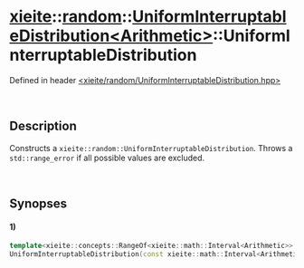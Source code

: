 # [xieite](../../xieite.md)\:\:[random](../../random.md)\:\:[UniformInterruptableDistribution\<Arithmetic\>](../UniformInterruptableDistribution.md)\:\:UniformInterruptableDistribution
Defined in header [<xieite/random/UniformInterruptableDistribution.hpp>](../../../include/xieite/random/UniformInterruptableDistribution.hpp)

&nbsp;

## Description
Constructs a `xieite::random::UniformInterruptableDistribution`. Throws a `std::range_error` if all possible values are excluded.

&nbsp;

## Synopses
#### 1)
```cpp
template<xieite::concepts::RangeOf<xieite::math::Interval<Arithmetic>> IntervalRange>
UniformInterruptableDistribution(const xieite::math::Interval<Arithmetic> interval, const IntervalRange& interruptions);
```
